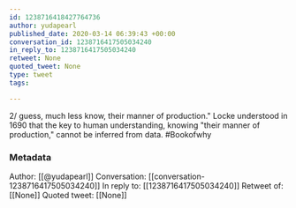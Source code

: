 ```yaml
---
id: 1238716418427764736
author: yudapearl
published_date: 2020-03-14 06:39:43 +00:00
conversation_id: 1238716417505034240
in_reply_to: 1238716417505034240
retweet: None
quoted_tweet: None
type: tweet
tags:

---
```


2/  guess, much less know, their manner of production."
Locke understood in 1690 that the key to human understanding, knowing "their manner of production," cannot be inferred from data. #Bookofwhy

### Metadata

Author: [[@yudapearl]]
Conversation: [[conversation-1238716417505034240]]
In reply to: [[1238716417505034240]]
Retweet of: [[None]]
Quoted tweet: [[None]]

